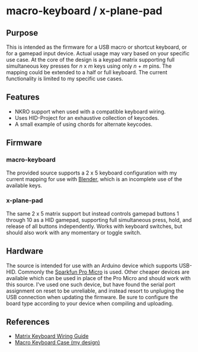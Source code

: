 # macro-keyboard / x-plane-pad

## Purpose

This is intended as the firmware for a USB macro or shortcut keyboard, or for a
gamepad input device. Actual usage may vary based on your specific use case. At
the core of the design is a keypad matrix supporting full simultaneous key
presses for *n* x *m* keys using only *n* + *m* pins. The mapping could be
extended to a half or full keyboard. The current functionality is limited to my
specific use cases.

## Features

  * NKRO support when used with a compatible keyboard wiring.
  * Uses HID-Project for an exhaustive collection of keycodes.
  * A small example of using chords for alternate keycodes.

## Firmware

### macro-keyboard

The provided source supports a 2 x 5 keyboard configuration with my current
mapping for use with [Blender](http://www.blender.org), which is an incomplete
use of the available keys.

### x-plane-pad

The same 2 x 5 matrix support but instead controls gamepad buttons 1 through 10
as a HID gamepad, supporting full simultaneous press, hold, and release of all
buttons independently. Works with keyboard switches, but should also work with
any momentary or toggle switch.

## Hardware

The source is intended for use with an Arduino device which supports USB-HID.
Commonly the [Sparkfun Pro Micro](https://www.sparkfun.com/products/12640)
is used. Other cheaper devices are available which can be used in place of the
Pro Micro and should work with this source. I've used one such device, but have
found the serial port assignment on reset to be unreliable, and instead resort
to unpluging the USB connection when updating the firmware. Be sure to configure
the board type according to your device when compiling and uploading.

## References

* [Matrix Keyboard Wiring Guide](http://blog.komar.be/how-to-make-a-keyboard-the-matrix/)
* [Macro Keyboard Case (my design)](https://www.thingiverse.com/thing:2509293)
